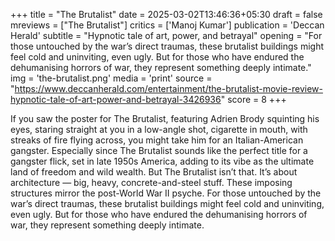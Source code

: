 +++
title = "The Brutalist"
date = 2025-03-02T13:46:36+05:30
draft = false
mreviews = ["The Brutalist"]
critics = ['Manoj Kumar']
publication = 'Deccan Herald'
subtitle = "Hypnotic tale of art, power, and betrayal"
opening = "For those untouched by the war’s direct traumas, these brutalist buildings might feel cold and uninviting, even ugly. But for those who have endured the dehumanising horrors of war, they represent something deeply intimate."
img = 'the-brutalist.png'
media = 'print'
source = "https://www.deccanherald.com/entertainment/the-brutalist-movie-review-hypnotic-tale-of-art-power-and-betrayal-3426936"
score = 8
+++

If you saw the poster for The Brutalist, featuring Adrien Brody squinting his eyes, staring straight at you in a low-angle shot, cigarette in mouth, with streaks of fire flying across, you might take him for an Italian-American gangster. Especially since The Brutalist sounds like the perfect title for a gangster flick, set in late 1950s America, adding to its vibe as the ultimate land of freedom and wild wealth. But The Brutalist isn’t that. It’s about architecture — big, heavy, concrete-and-steel stuff. These imposing structures mirror the post-World War II psyche. For those untouched by the war’s direct traumas, these brutalist buildings might feel cold and uninviting, even ugly. But for those who have endured the dehumanising horrors of war, they represent something deeply intimate.
